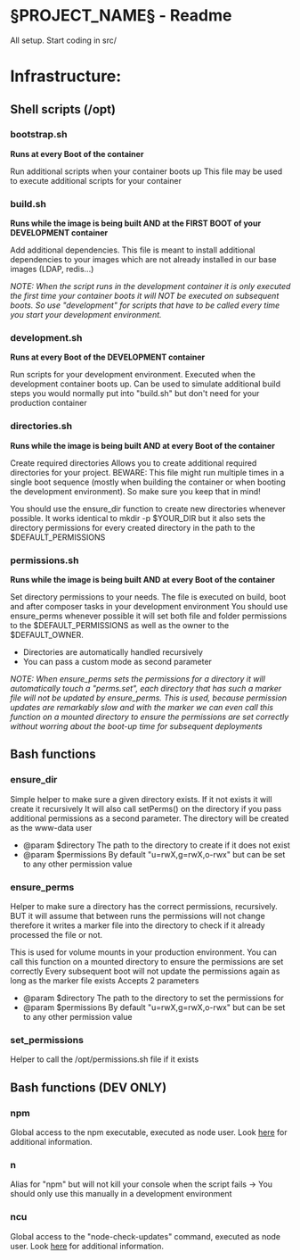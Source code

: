 # §PROJECT_NAME§ - Readme

All setup.
Start coding in src/


# Infrastructure:

## Shell scripts (/opt)
### bootstrap.sh
**Runs at every Boot of the container**

Run additional scripts when your container boots up
This file may be used to execute additional scripts for your container

### build.sh
**Runs while the image is being built AND at the FIRST BOOT of your DEVELOPMENT container**

Add additional dependencies.
This file is meant to install additional dependencies to your images which are not already installed
in our base images (LDAP, redis...)

_NOTE: When the script runs in the development container it is only executed the first time your container boots
it will NOT be executed on subsequent boots. So use "development" for scripts that have to be called every time
you start your development environment._

### development.sh
**Runs at every Boot of the DEVELOPMENT container**

Run scripts for your development environment.
Executed when the development container boots up. Can be used to simulate additional build steps
you would normally put into "build.sh" but don't need for your production container

### directories.sh
**Runs while the image is being built AND at every Boot of the container**

Create required directories
Allows you to create additional required directories for your project.
BEWARE: This file might run multiple times in a single boot sequence (mostly when building the container or when
booting the development environment). So make sure you keep that in mind!

You should use the ensure_dir function to create new directories whenever possible.
It works identical to mkdir -p $YOUR_DIR but it also sets the directory permissions
for every created directory in the path to the $DEFAULT_PERMISSIONS

### permissions.sh
**Runs while the image is being built AND at every Boot of the container**

Set directory permissions to your needs.
The file is executed on build, boot and after composer tasks in your development environment
You should use ensure_perms whenever possible it will set both file and folder permissions
to the $DEFAULT_PERMISSIONS as well as the owner to the $DEFAULT_OWNER.

- Directories are automatically handled recursively
- You can pass a custom mode as second parameter

_NOTE: When ensure_perms sets the permissions for a directory it will automatically touch a "perms.set",
each directory that has such a marker file will not be updated by ensure_perms.
This is used, because permission updates are remarkably slow and with the marker we can even
call this function on a mounted directory to ensure the permissions are set correctly without worring about
the boot-up time for subsequent deployments_

## Bash functions
### ensure_dir
Simple helper to make sure a given directory exists. If it not exists it will create it recursively
It will also call setPerms() on the directory if you pass additional permissions
as a second parameter. The directory will be created as the www-data user

- @param $directory The path to the directory to create if it does not exist
- @param $permissions By default "u=rwX,g=rwX,o-rwx" but can be set to any other permission value

### ensure_perms
Helper to make sure a directory has the correct permissions, recursively.
BUT it will assume that between runs the permissions will not change
therefore it writes a marker file into the directory to check if it already
processed the file or not.

This is used for volume mounts in your production environment.
You can call this function on a mounted directory to ensure the permissions are set correctly
Every subsequent boot will not update the permissions again as long as the marker file exists
Accepts 2 parameters

- @param $directory The path to the directory to set the permissions for
- @param $permissions By default "u=rwX,g=rwX,o-rwx" but can be set to any other permission value

### set_permissions
Helper to call the /opt/permissions.sh file if it exists

## Bash functions (DEV ONLY)
### npm
Global access to the npm executable, executed as node user. Look [here](https://docs.npmjs.com/) for additional information.

### n
Alias for "npm" but will not kill your console when the script fails -> You should only use this
manually in a development environment

### ncu
Global access to the "node-check-updates" command, executed as node user.
Look [here](https://www.npmjs.com/package/npm-check-updates) for additional information.